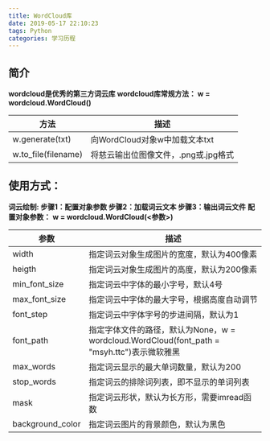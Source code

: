 ```yaml
---
title: WordCloud库
date: 2019-05-17 22:10:23
tags: Python
categories: 学习历程
---
```


## 简介
**wordcloud是优秀的第三方词云库**
**wordcloud库常规方法：
w = wordcloud.WordCloud()**

| 方法                | 描述                                 |
| ------------------- | ------------------------------------ |
| w.generate(txt)     | 向WordCloud对象w中加载文本txt        |
| w.to_file(filename) | 将慈云输出位图像文件，.png或.jpg格式 |

<!-- more -->

## 使用方式：

**词云绘制:
步骤1：配置对象参数
步骤2：加载词云文本
步骤3：输出词云文件**
**配置对象参数：**
**w = wordcloud.WordCloud(<参数>)**

| 参数             | 描述                                                         |
| ---------------- | ------------------------------------------------------------ |
| width            | 指定词云对象生成图片的宽度，默认为400像素                    |
| heigth           | 指定词云对象生成图片的高度，默认为200像素                    |
| min_font_size    | 指定词云中字体的最小字号，默认4号                            |
| max_font_size    | 指定词云中字体的最大字号，根据高度自动调节                   |
| font_step        | 指定词云中字体字号的步进间隔，默认为1                        |
| font_path        | 指定字体文件的路径，默认为None，w = wordcloud.WordCloud(font_path = "msyh.ttc")表示微软雅黑 |
| max_words        | 指定词云显示的最大单词数量，默认为200                        |
| stop_words       | 指定词云的排除词列表，即不显示的单词列表                     |
| mask             | 指定词云形状，默认为长方形，需要imread函数                   |
| background_color | 指定词云图片的背景颜色，默认为黑色                           |